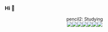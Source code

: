 ### Hi 👋

<!--
**ssongcookie/ssongcookie** is a ✨ _special_ ✨ repository because its `README.md` (this file) appears on your GitHub profile.

Here are some ideas to get you started:

- 🔭 I’m currently working on ...
- 🌱 I’m currently learning ...
- 👯 I’m looking to collaborate on ...
- 🤔 I’m looking for help with ...
- 💬 Ask me about ...
- 📫 How to reach me: ...
- 😄 Pronouns: ...
- ⚡ Fun fact: ...
-->

<div align = center>pencil2: Studying</div>

<div align = center><!-- ![jQuery] --><img src="https://img.shields.io/badge/jquery-%230769AD.svg?style=for-the-badge&logo=jquery&logoColor=white"/><!-- ![Spring] --><img src="https://img.shields.io/badge/spring-%236DB33F.svg?style=for-the-badge&logo=spring&logoColor=white"/><!--![Thymeleaf] --><img src="https://img.shields.io/badge/Thymeleaf-%23005C0F.svg?style=for-the-badge&logo=Thymeleaf&logoColor=white"/><!-- ![CSS3] --><img src="https://img.shields.io/badge/css3-%231572B6.svg?style=for-the-badge&logo=css3&logoColor=white"/><!-- ![HTML5] --><img src="https://img.shields.io/badge/html5-%23E34F26.svg?style=for-the-badge&logo=html5&logoColor=white"/><!-- ![Java] --><img src="https://img.shields.io/badge/java-%23ED8B00.svg?style=for-the-badge&logo=java&logoColor=white"/><!-- ![JavaScript] --><img src="https://img.shields.io/badge/javascript-%23323330.svg?style=for-the-badge&logo=javascript&logoColor=%23F7DF1E"/></div>

